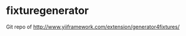 fixturegenerator
================

Git repo of http://www.yiiframework.com/extension/generator4fixtures/